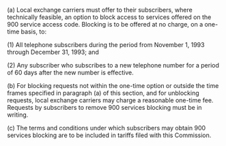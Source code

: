 (a) Local exchange carriers must offer to their subscribers, where technically feasible, an option to block access to services offered on the 900 service access code. Blocking is to be offered at no charge, on a one-time basis, to:

(1) All telephone subscribers during the period from November 1, 1993 through December 31, 1993; and

(2) Any subscriber who subscribes to a new telephone number for a period of 60 days after the new number is effective.

(b) For blocking requests not within the one-time option or outside the time frames specified in paragraph (a) of this section, and for unblocking requests, local exchange carriers may charge a reasonable one-time fee. Requests by subscribers to remove 900 services blocking must be in writing.

(c) The terms and conditions under which subscribers may obtain 900 services blocking are to be included in tariffs filed with this Commission.

